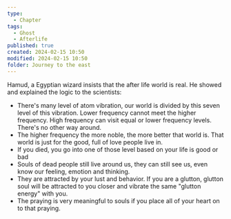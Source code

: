 ```yaml
---
type:
  - Chapter
tags:
  - Ghost
  - Afterlife
published: true
created: 2024-02-15 10:50
modified: 2024-02-15 10:50
folder: Journey to the east
---
```

Hamud, a Egyptian wizard insists that the after life world is real. He showed and explained the logic to the scientists:
- There's many level of atom vibration, our world is divided by this seven level of this vibration. Lower frequency cannot meet the higher frequency. High frequency can visit equal or lower frequency levels. There's no other way around.
- The higher frequency the more noble, the more better that world is. That world is just for the good, full of love people live in.
- If you died, you go into one of those level based on your life is good or bad
- Souls of dead people still live around us, they can still see us, even know our feeling, emotion and thinking.
- They are attracted by your lust and behavior. If you are a glutton, glutton soul will be attracted to you closer and vibrate the same "glutton energy" with you. 
- The praying is very meaningful to souls if you place all of your heart on to that praying.


